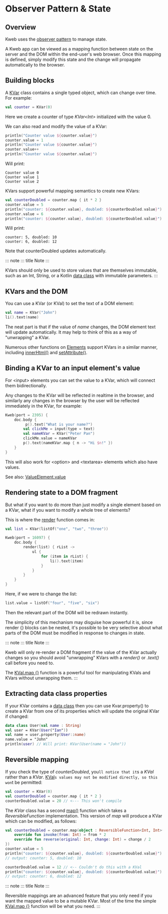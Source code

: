 # Observer Pattern & State

## Overview

Kweb uses the [observer
pattern](https://en.wikipedia.org/wiki/Observer_pattern) to manage
state.

A Kweb app can be viewed as a mapping function between state on the
server and the DOM within the end-user's web browser. Once this mapping
is defined, simply modify this state and the change will propagate
automatically to the browser.

## Building blocks

A
[KVar](https://github.com/kwebio/kweb-core/blob/master/src/main/kotlin/kweb/state/KVar.kt)
class contains a single typed object, which can change over time. For
example:

```kotlin
val counter = KVar(0)
```

Here we create a counter of type *KVar\<Int\>* initialized with the
value 0.

We can also read and modify the value of a KVar:

```kotlin
println("Counter value ${counter.value}")
counter.value = 1
println("Counter value ${counter.value}")
counter.value++
println("Counter value ${counter.value}")
```

Will print:

```text
Counter value 0
Counter value 1
Counter value 2
```

KVars support powerful mapping semantics to create new KVars:

```kotlin
val counterDoubled = counter.map { it * 2 }
counter.value = 5
println("counter: ${counter.value}, doubled: ${counterDoubled.value}")
counter.value = 6
println("counter: ${counter.value}, doubled: ${counterDoubled.value}")
```

Will print:

```text
counter: 5, doubled: 10
counter: 6, doubled: 12
```

Note that counterDoubled updates automatically.

::: note
::: title
Note
:::

KVars should only be used to store values that are themselves immutable,
such as an Int, String, or a Kotlin [data
class](https://kotlinlang.org/docs/reference/data-classes.html) with
immutable parameters.
:::

## KVars and the DOM

You can use a KVar (or KVal) to set the text of a DOM element:

```kotlin
val name = KVar("John")
li().text(name)
```

The neat part is that if the value of *name* changes, the DOM element
text will update automatically. It may help to think of this as a way of
\"unwrapping\" a KVar.

Numerous other functions on
[Elements](https://jitpack.io/com/github/kwebio/core/0.3.15/javadoc/io.kweb.dom.element/-element/index.html)
support KVars in a similar manner, including
[innerHtml()](https://jitpack.io/com/github/kwebio/core/0.3.15/javadoc/io.kweb.dom.element/-element/inner-h-t-m-l.html)
and
[setAttribute()](https://jitpack.io/com/github/kwebio/core/0.3.15/javadoc/io.kweb.dom.element/-element/set-attribute.html).

## Binding a KVar to an input element's value

For \<input\> elements you can set the value to a KVar, which will
connect them bidirectionally.

Any changes to the KVar will be reflected in realtime in the browser,
and similarly any changes in the browser by the user will be reflected
immediately in the KVar, for example:

```kotlin
Kweb(port = 2395) {
    doc.body {
         p().text("What is your name?")
        val clickMe = input(type = text)
        val nameKVar = KVar("Peter Pan")
        clickMe.value = nameKVar
        p().text(nameKVar.map { n -> "Hi $n!" })
    }
}
```

This will also work for \<option\> and \<textarea\> elements which also
have values.

See also:
[ValueElement.value](https://github.com/kwebio/kweb-core/blob/master/src/main/kotlin/kweb/prelude.kt#L232)

## Rendering state to a DOM fragment

But what if you want to do more than just modify a single element based
on a KVar, what if you want to modify a whole tree of elements?

This is where the
[render](https://jitpack.io/com/github/kwebio/core/0.3.15/javadoc/io.kweb.state.persistent/render.html)
function comes in:

```kotlin
val list = KVar(listOf("one", "two", "three"))

Kweb(port = 16097) {
    doc.body {
        render(list) { rList ->
            ul {
                for (item in rList) {
                    li().text(item)
                }
            }
        }
    }
}
```

Here, if we were to change the list:

```kotlin
list.value = listOf("four", "five", "six")
```

Then the relevant part of the DOM will be redrawn instantly.

The simplicity of this mechanism may disguise how powerful it is, since
render {} blocks can be nested, it's possible to be very selective
about what parts of the DOM must be modified in response to changes in
state.

::: note
::: title
Note
:::

Kweb will only re-render a DOM fragment if the value of the KVar
actually changes so you should avoid \"unwrapping\" KVars with a
*render()* or *.text()* call before you need to.

The [KVal.map
{}](https://javadoc.jitpack.io/com/github/kwebio/core/0.3.15/javadoc/io.kweb.state/-k-val/map.html)
function is a powerful tool for manipulating KVals and KVars without
unwrapping them.
:::

## Extracting data class properties

If your KVar contains a [data
class](https://kotlinlang.org/docs/reference/data-classes.html) then you
can use Kvar.property() to create a KVar from one of its properties
which will update the original KVar if changed:

```kotlin
data class User(val name : String)
val user = KVar(User("Ian"))
val name = user.property(User::name)
name.value = "John"
println(user) // Will print: KVar(User(name = "John"))
```

## Reversible mapping

If you check the type of *counterDoubled*, you```ll notice that it```s a
*KVal* rather than a *KVar*.
[KVal](https://jitpack.io/com/github/kwebio/core/0.3.15/javadoc/io.kweb.state/-k-val/index.html)```s
values may not be modified directly, so this won```t be permitted:

```kotlin
val counter = KVar(0)
val counterDoubled = counter.map { it * 2 }
counterDoubled.value = 20 // <--- This won't compile
```

The *KVar* class has a second
[map()](https://jitpack.io/com/github/kwebio/core/0.3.15/javadoc/io.kweb.state/-k-var/map.html)
function which takes a *ReversibleFunction* implementation. This version
of *map* will produce a KVar which can be modified, as follows:

```kotlin
val counterDoubled = counter.map(object : ReversibleFunction<Int, Int>("doubledCounter") {
    override fun invoke(from: Int) = from * 2
    override fun reverse(original: Int, change: Int) = change / 2
})
counter.value = 5
println("counter: ${counter.value}, doubled: ${counterDoubled.value}")
// output: counter: 5, doubled: 10

counterDoubled.value = 12 // <-- Couldn't do this with a KVal
println("counter: ${counter.value}, doubled: ${counterDoubled.value}")
// output: counter: 6, doubled: 12
```

::: note
::: title
Note
:::

Reversible mappings are an advanced feature that you only need if you
want the mapped value to be a mutable KVar. Most of the time the simple
[KVal.map
{}](https://javadoc.jitpack.io/com/github/kwebio/core/0.3.15/javadoc/io.kweb.state/-k-val/map.html)
function will be what you need.
:::
